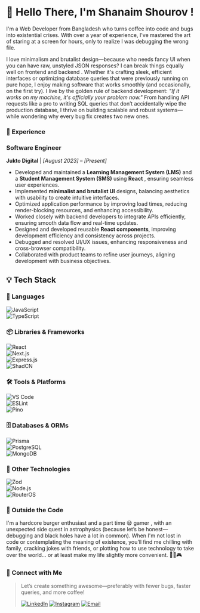 
# 👋 Hello There, I'm Shanaim Shourov !
I'm a Web Developer from Bangladesh who turns coffee into code and bugs into existential crises. With over a year of experience, I've mastered the art of staring at a screen for hours, only to realize I was debugging the wrong file.

I love minimalism and brutalist design—because who needs fancy UI when you can have raw, unstyled JSON responses? I can break things equally well on frontend and backend . Whether it's crafting sleek, efficient interfaces or optimizing database queries that were previously running on pure hope, I enjoy making software that works smoothly (and occasionally, on the first try).
I live by the golden rule of backend development: _"If it works on my machine, it's officially your problem now."_ From handling API requests like a pro to writing SQL queries that don’t accidentally wipe the production database, I thrive on building scalable and robust systems—while wondering why every bug fix creates two new ones.

### 💼 Experience  

### **Software Engineer**  
**Jukto Digital** | *[August 2023] – [Present]*  
- Developed and maintained a **Learning Management System (LMS)** and a **Student Management System (SMS)** using **React** , ensuring seamless user experiences.  
- Implemented **minimalist and brutalist UI** designs, balancing aesthetics with usability to create intuitive interfaces.  
- Optimized application performance by improving load times, reducing render-blocking resources, and enhancing accessibility.  
- Worked closely with backend developers to integrate APIs efficiently, ensuring smooth data flow and real-time updates.  
- Designed and developed reusable **React components**, improving development efficiency and consistency across projects.  
- Debugged and resolved UI/UX issues, enhancing responsiveness and cross-browser compatibility.  
- Collaborated with product teams to refine user journeys, aligning development with business objectives. 

## 💡 Tech Stack  

### 🚀 Languages  
![JavaScript](https://img.shields.io/badge/-JavaScript-F7DF1E?style=for-the-badge&logo=javascript&logoColor=black)  
![TypeScript](https://img.shields.io/badge/-TypeScript-3178C6?style=for-the-badge&logo=typescript&logoColor=white)  

### 📦 Libraries & Frameworks  
![React](https://img.shields.io/badge/-React-61DAFB?style=for-the-badge&logo=react&logoColor=black)  
![Next.js](https://img.shields.io/badge/-Next.js-000000?style=for-the-badge&logo=next.js&logoColor=white)  
![Express.js](https://img.shields.io/badge/-Express.js-000000?style=for-the-badge&logo=express&logoColor=white)  
![ShadCN](https://img.shields.io/badge/-ShadCN-000000?style=for-the-badge&logo=radix-ui&logoColor=white)  

### 🛠 Tools & Platforms  
![VS Code](https://img.shields.io/badge/-VS%20Code-007ACC?style=for-the-badge&logo=visual-studio-code&logoColor=white)  
![ESLint](https://img.shields.io/badge/-ESLint-4B32C3?style=for-the-badge&logo=eslint&logoColor=white)   
![Pino](https://img.shields.io/badge/-Pino-4A90E2?style=for-the-badge&logo=pino&logoColor=white)  

### 🗄 Databases & ORMs  
![Prisma](https://img.shields.io/badge/-Prisma-2D3748?style=for-the-badge&logo=prisma&logoColor=white)  
![PostgreSQL](https://img.shields.io/badge/-PostgreSQL-4169E1?style=for-the-badge&logo=postgresql&logoColor=white)  
![MongoDB](https://img.shields.io/badge/-MongoDB-47A248?style=for-the-badge&logo=mongodb&logoColor=white)  

### 🔗 Other Technologies  
![Zod](https://img.shields.io/badge/-Zod-3178C6?style=for-the-badge&logo=zod&logoColor=white)  
![Node.js](https://img.shields.io/badge/-Node.js-339933?style=for-the-badge&logo=node.js&logoColor=white)  
![RouterOS](https://img.shields.io/badge/-RouterOS-D7343A?style=for-the-badge&logo=mikrotik&logoColor=white)  



### 🌱 Outside the Code

I'm a hardcore burger enthusiast and a part time 😪 gamer , with an unexpected side quest in astrophysics (because let’s be honest—debugging and black holes have a lot in common). When I'm not lost in code or contemplating the meaning of existence, you’ll find me chilling with family, cracking jokes with friends, or plotting how to use technology to take over the world… or at least make my life slightly more convenient. 🚀🍔🎮


### 📱 **Connect with Me**  

> Let’s create something awesome—preferably with fewer bugs, faster queries, and more coffee!
> 
> [![LinkedIn](https://img.shields.io/badge/-LinkedIn-0A66C2?style=flat&logo=linkedin&logoColor=white)](https://www.linkedin.com/in/shanaim/)   [![Instagram](https://img.shields.io/badge/-Instagram-E4405F?style=flat&logo=instagram&logoColor=white)](https://www.instagram.com/shanaim_shourov/)    [![Email](https://img.shields.io/badge/-Email-D14836?style=flat&logo=gmail&logoColor=white)](mailto:shanaim2k15@gmail.com)  
